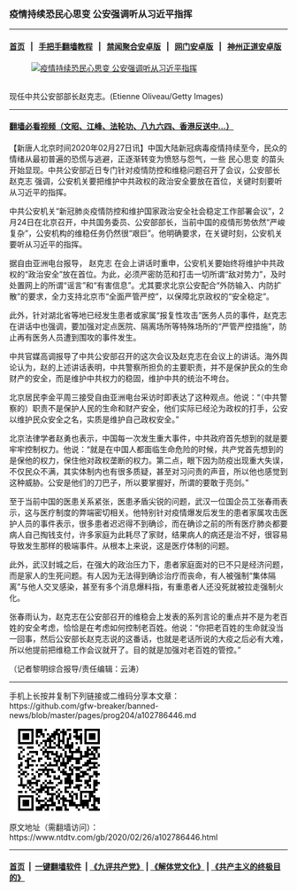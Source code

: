 ### 疫情持续恐民心思变 公安强调听从习近平指挥
------------------------

#### [首页](https://github.com/gfw-breaker/banned-news/blob/master/README.md) &nbsp;&nbsp;|&nbsp;&nbsp; [手把手翻墙教程](https://github.com/gfw-breaker/guides/wiki) &nbsp;&nbsp;|&nbsp;&nbsp; [禁闻聚合安卓版](https://github.com/gfw-breaker/bn-android) &nbsp;&nbsp;|&nbsp;&nbsp; [网门安卓版](https://github.com/oGate2/oGate) &nbsp;&nbsp;|&nbsp;&nbsp; [神州正道安卓版](https://github.com/SzzdOgate/update) 



<div><div class="featured_image">
 <a href="https://i.ntdtv.com/assets/uploads/2020/02/GettyImages-863066086.jpg" target="_blank">
  <figure>
   <img alt="疫情持续恐民心思变 公安强调听从习近平指挥" src="https://i.ntdtv.com/assets/uploads/2020/02/GettyImages-863066086-800x450.jpg"/>
  </figure><br/>
 </a>
 <span class="caption">
  现任中共公安部部长赵克志。(Etienne Oliveau/Getty Images)
 </span>
</div>
</div><hr/>

#### [翻墙必看视频（文昭、江峰、法轮功、八九六四、香港反送中...）](https://github.com/gfw-breaker/banned-news/blob/master/pages/link3.md)

<div><div class="post_content" itemprop="articleBody">
 <p>
  【新唐人北京时间2020年02月27日讯】中国大陆新冠病毒疫情持续至今，民众的情绪从最初普遍的恐慌与逃避，正逐渐转变为愤怒与怨气，一些
  <ok href="https://www.ntdtv.com/gb/民心思变.htm">
   民心思变
  </ok>
  的苗头开始显现。中共公安部近日专门针对疫情防控和维稳问题召开了会议，公安部长
  <ok href="https://www.ntdtv.com/gb/赵克志.htm">
   赵克志
  </ok>
  强调，公安机关要把维护中共政权的政治安全要放在首位，关键时刻要听从习近平的指挥。
 </p>
 <p>
  中共公安机关“新冠肺炎疫情防控和维护国家政治安全社会稳定工作部署会议”，2月24日在北京召开，中共国务委员、公安部部长，当前中国的疫情形势依然“严峻复杂”，公安机构的维稳任务仍然很“艰巨”。他明确要求，在关键时刻，公安机关要听从习近平的指挥。
 </p>
 <p>
  据自由亚洲电台报导，
  <ok href="https://www.ntdtv.com/gb/赵克志.htm">
   赵克志
  </ok>
  在会上讲话时重申，公安机关要始终将维护中共政权的“政治安全”放在首位。为此，必须严密防范和打击一切所谓“敌对势力”，及时处置网上的所谓“谣言”和“有害信息”。尤其要求北京公安配合“外防输入、内防扩散”的要求，全力支持北京市“全面严管严控”，以保障北京政权的“安全稳定”。
 </p>
 <p>
  此外，针对湖北省等地已经发生患者或家属“报复性攻击”医务人员的事件，赵克志在讲话中也强调，要加强对定点医院、隔离场所等特殊场所的“严管严控措施”，防止再有医务人员遭到围攻的事件发生。
 </p>
 <p>
  中共官媒高调报导了中共公安部召开的这次会议及赵克志在会议上的讲话。海外舆论认为，赵的上述讲话表明，中共警察所担负的主要职责，并不是保护民众的生命财产的安全，而是维护中共权力的稳固，维护中共的统治不垮台。
 </p>
 <p>
  北京居民李金平周三接受自由亚洲电台采访时即表达了这种观点。他说：“（中共警察的）职责不是保护人民的生命和财产安全，他们实际已经沦为政权的打手，公安以维护民众安全之名，实质是维护自己政权安全。”
 </p>
 <p>
  北京法律学者赵勇也表示，中国每一次发生重大事件，中共政府首先想到的就是要牢牢控制权力。他说：“就是在中国人都面临生命危险的时候，共产党首先想到的是保他的权力，保住他对政权垄断的权力。第二点，眼下因为防疫出现重大失误，不仅民众不满，其实体制内也有很多质疑，甚至对习问责的声音，所以他也感觉到这种威胁。公安是他们的刀巴子，所以要掌握好，所谓的要敢于亮剑。”
 </p>
 <p>
  至于当前中国的医患关系紧张，医患矛盾尖锐的问题，武汉一位国企员工张春雨表示，这与医疗制度的弊端密切相关。他特别针对疫情爆发后发生的患者家属攻击医护人员的事件表示，很多患者迟迟得不到确诊，而在确诊之前的所有医疗肺炎都要病人自己掏钱支付，许多家庭为此耗尽了家财，结果病人的病还是治不好，很容易导致发生那样的极端事件。从根本上来说，这是医疗体制的问题。
 </p>
 <p>
  此外，武汉封城之后，在强大的政治压力下，患者家庭面对的已不只是经济问题，而是家人的生死问题。有人因为无法得到确诊治疗而丧命，有人被强制“集体隔离”与他人交叉感染，甚至有多个消息爆料指，有重患者人还没死就被拉走强制火化。
 </p>
 <p>
  张春雨认为，赵克志在公安部召开的维稳会上发表的系列言论的重点并不是为老百姓的安全考虑，恰恰是在考虑如何控制老百姓。他说：“你把老百姓的生命就没当一回事，然后公安部长赵克志说的这番话，也就是老话所说的大疫之后必有大难，所以他提前把维稳工作会议就开了。目的就是加强对老百姓的管控。”
 </p>
 <p>
  （记者黎明综合报导/责任编辑：云涛）
 </p>
 <div class="single_ad">
 </div>
</div>
</div>
<hr/>
手机上长按并复制下列链接或二维码分享本文章：<br/>
https://github.com/gfw-breaker/banned-news/blob/master/pages/prog204/a102786446.md <br/>
<a href='https://github.com/gfw-breaker/banned-news/blob/master/pages/prog204/a102786446.md'><img src='https://github.com/gfw-breaker/banned-news/blob/master/pages/prog204/a102786446.md.png'/></a> <br/>
原文地址（需翻墙访问）：https://www.ntdtv.com/gb/2020/02/26/a102786446.html


------------------------
#### [首页](https://github.com/gfw-breaker/banned-news/blob/master/README.md) &nbsp;|&nbsp; [一键翻墙软件](https://github.com/gfw-breaker/nogfw/blob/master/README.md) &nbsp;| [《九评共产党》](https://github.com/gfw-breaker/9ping.md/blob/master/README.md#九评之一评共产党是什么) | [《解体党文化》](https://github.com/gfw-breaker/jtdwh.md/blob/master/README.md) | [《共产主义的终极目的》](https://github.com/gfw-breaker/gczydzjmd.md/blob/master/README.md)


<img src='http://gfw-breaker.win/banned-news/pages/prog204/a102786446.md' width='0px' height='0px'/>